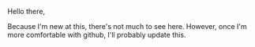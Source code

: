 Hello there,

Because I'm new at this, there's not much to see here. However, once I'm more comfortable with github, I'll probably update this.
